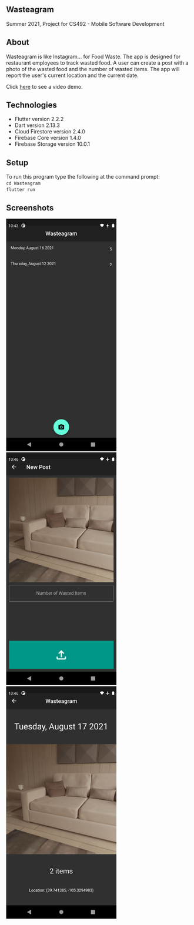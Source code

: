 ## Wasteagram
Summer 2021, Project for CS492 - Mobile Software Development

## About
Wasteagram is like Instagram... for Food Waste. The app is designed for restaurant employees to track wasted food. A user can create a post with a photo of the wasted food and the number of wasted items. The app will report the user's current location and the current date. 

Click [here](https://www.youtube.com/watch?v=zR-tzX3-tKg) to see a video demo. 

## Technologies
- Flutter version 2.2.2
- Dart version 2.13.3
- Cloud Firestore version 2.4.0
- Firebase Core version 1.4.0
- Firebase Storage version 10.0.1

## Setup
To run this program type the following at the command prompt:\
`cd Wasteagram`\
`flutter run`

## Screenshots
<img src="screenshots/flutter_01.png?raw=true" width="300"> <img src="screenshots/flutter_02.png?raw=true" width="300"> <img src="screenshots/flutter_03.png?raw=true" width="300">
